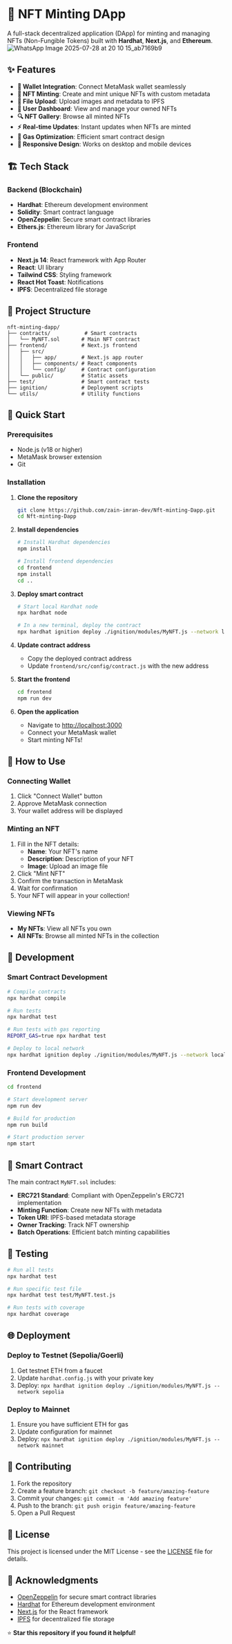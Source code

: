 # 🎨 NFT Minting DApp

A full-stack decentralized application (DApp) for minting and managing NFTs (Non-Fungible Tokens) built with **Hardhat**, **Next.js**, and **Ethereum**.
![WhatsApp Image 2025-07-28 at 20 10 15_ab7169b9](https://github.com/user-attachments/assets/ee2862a5-3309-4491-a6e1-efbfba20d0ee)

## ✨ Features

- **🔗 Wallet Integration**: Connect MetaMask wallet seamlessly
- **🎨 NFT Minting**: Create and mint unique NFTs with custom metadata
- **📁 File Upload**: Upload images and metadata to IPFS
- **👤 User Dashboard**: View and manage your owned NFTs
- **🔍 NFT Gallery**: Browse all minted NFTs
- **⚡ Real-time Updates**: Instant updates when NFTs are minted
- **🎯 Gas Optimization**: Efficient smart contract design
- **📱 Responsive Design**: Works on desktop and mobile devices

## 🏗️ Tech Stack

### Backend (Blockchain)
- **Hardhat**: Ethereum development environment
- **Solidity**: Smart contract language
- **OpenZeppelin**: Secure smart contract libraries
- **Ethers.js**: Ethereum library for JavaScript

### Frontend
- **Next.js 14**: React framework with App Router
- **React**: UI library
- **Tailwind CSS**: Styling framework
- **React Hot Toast**: Notifications
- **IPFS**: Decentralized file storage

## 📁 Project Structure

```
nft-minting-dapp/
├── contracts/           # Smart contracts
│   └── MyNFT.sol       # Main NFT contract
├── frontend/           # Next.js frontend
│   ├── src/
│   │   ├── app/        # Next.js app router
│   │   ├── components/ # React components
│   │   └── config/     # Contract configuration
│   └── public/         # Static assets
├── test/               # Smart contract tests
├── ignition/           # Deployment scripts
└── utils/              # Utility functions
```

## 🚀 Quick Start

### Prerequisites

- Node.js (v18 or higher)
- MetaMask browser extension
- Git

### Installation

1. **Clone the repository**
   ```bash
   git clone https://github.com/zain-imran-dev/Nft-minting-Dapp.git
   cd Nft-minting-Dapp
   ```

2. **Install dependencies**
   ```bash
   # Install Hardhat dependencies
   npm install
   
   # Install frontend dependencies
   cd frontend
   npm install
   cd ..
   ```

3. **Deploy smart contract**
   ```bash
   # Start local Hardhat node
   npx hardhat node
   
   # In a new terminal, deploy the contract
   npx hardhat ignition deploy ./ignition/modules/MyNFT.js --network localhost
   ```

4. **Update contract address**
   - Copy the deployed contract address
   - Update `frontend/src/config/contract.js` with the new address

5. **Start the frontend**
   ```bash
   cd frontend
   npm run dev
   ```

6. **Open the application**
   - Navigate to [http://localhost:3000](http://localhost:3000)
   - Connect your MetaMask wallet
   - Start minting NFTs!

## 🎯 How to Use

### Connecting Wallet
1. Click "Connect Wallet" button
2. Approve MetaMask connection
3. Your wallet address will be displayed

### Minting an NFT
1. Fill in the NFT details:
   - **Name**: Your NFT's name
   - **Description**: Description of your NFT
   - **Image**: Upload an image file
2. Click "Mint NFT"
3. Confirm the transaction in MetaMask
4. Wait for confirmation
5. Your NFT will appear in your collection!

### Viewing NFTs
- **My NFTs**: View all NFTs you own
- **All NFTs**: Browse all minted NFTs in the collection

## 🔧 Development

### Smart Contract Development
```bash
# Compile contracts
npx hardhat compile

# Run tests
npx hardhat test

# Run tests with gas reporting
REPORT_GAS=true npx hardhat test

# Deploy to local network
npx hardhat ignition deploy ./ignition/modules/MyNFT.js --network localhost
```

### Frontend Development
```bash
cd frontend

# Start development server
npm run dev

# Build for production
npm run build

# Start production server
npm start
```

## 📝 Smart Contract

The main contract `MyNFT.sol` includes:

- **ERC721 Standard**: Compliant with OpenZeppelin's ERC721 implementation
- **Minting Function**: Create new NFTs with metadata
- **Token URI**: IPFS-based metadata storage
- **Owner Tracking**: Track NFT ownership
- **Batch Operations**: Efficient batch minting capabilities

## 🧪 Testing

```bash
# Run all tests
npx hardhat test

# Run specific test file
npx hardhat test test/MyNFT.test.js

# Run tests with coverage
npx hardhat coverage
```

## 🌐 Deployment

### Deploy to Testnet (Sepolia/Goerli)
1. Get testnet ETH from a faucet
2. Update `hardhat.config.js` with your private key
3. Deploy: `npx hardhat ignition deploy ./ignition/modules/MyNFT.js --network sepolia`

### Deploy to Mainnet
1. Ensure you have sufficient ETH for gas
2. Update configuration for mainnet
3. Deploy: `npx hardhat ignition deploy ./ignition/modules/MyNFT.js --network mainnet`

## 🤝 Contributing

1. Fork the repository
2. Create a feature branch: `git checkout -b feature/amazing-feature`
3. Commit your changes: `git commit -m 'Add amazing feature'`
4. Push to the branch: `git push origin feature/amazing-feature`
5. Open a Pull Request

## 📄 License

This project is licensed under the MIT License - see the [LICENSE](LICENSE) file for details.

## 🙏 Acknowledgments

- [OpenZeppelin](https://openzeppelin.com/) for secure smart contract libraries
- [Hardhat](https://hardhat.org/) for Ethereum development environment
- [Next.js](https://nextjs.org/) for the React framework
- [IPFS](https://ipfs.io/) for decentralized file storage



⭐ **Star this repository if you found it helpful!**
